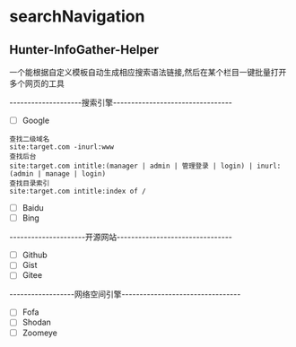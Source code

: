 # searchNavigation
## Hunter-InfoGather-Helper

一个能根据自定义模板自动生成相应搜索语法链接,然后在某个栏目一键批量打开多个网页的工具

--------------------搜索引擎---------------------------------
- [ ] Google
```
查找二级域名
site:target.com -inurl:www
查找后台
site:target.com intitle:(manager | admin | 管理登录 | login) | inurl:(admin | manage | login)
查找目录索引
site:target.com intitle:index of /
```
- [ ] Baidu
- [ ] Bing

---------------------开源网站--------------------------------
- [ ] Github
- [ ] Gist
- [ ] Gitee

------------------网络空间引擎---------------------------------
- [ ] Fofa
- [ ] Shodan
- [ ] Zoomeye
